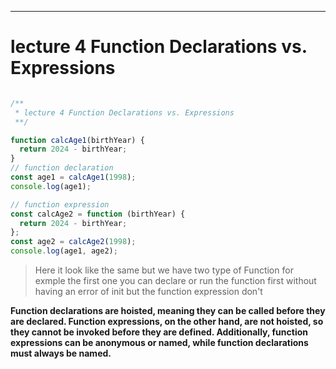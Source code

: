 ****

# lecture 4 Function Declarations vs. Expressions

```js

/**
 * lecture 4 Function Declarations vs. Expressions
 **/

function calcAge1(birthYear) {
  return 2024 - birthYear;
}
// function declaration
const age1 = calcAge1(1998);
console.log(age1);

// function expression
const calcAge2 = function (birthYear) {
  return 2024 - birthYear;
};
const age2 = calcAge2(1998);
console.log(age1, age2);

```



> Here it look like the same but we have two type of Function for exmple the first one you can declare or run the function first without having an error of init but the function expression don't

**Function declarations are hoisted, meaning they can be called before they are declared. Function expressions, on the other hand, are not hoisted, so they cannot be invoked before they are defined. Additionally, function expressions can be anonymous or named, while function declarations must always be named.**